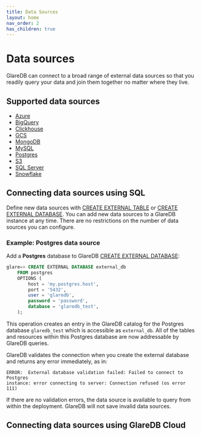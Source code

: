 ```yaml
---
title: Data Sources
layout: home
nav_order: 2
has_children: true
---
```


# Data sources

GlareDB can connect to a broad range of external data sources so that you readily query 
your data and join them together no matter where they live.

## Supported data sources
* [Azure]
* [BigQuery]
* [Clickhouse]
* [GCS]
* [MongoDB] 
* [MySQL] 
* [Postgres] 
* [S3] 
* [SQL Server]
* [Snowflake]


## Connecting data sources using SQL

Define new data sources with [CREATE EXTERNAL TABLE] or [CREATE
EXTERNAL DATABASE]. You can add new data sources to a GlareDB instance
at any time. There are no restrictions on the number of data sources you can configure.


### Example: Postgres data source

Add a **Postgres** database to GlareDB [CREATE EXTERNAL DATABASE]:

```sql
glare=> CREATE EXTERNAL DATABASE external_db
    FROM postgres
    OPTIONS (
        host = 'my.postgres.host',
        port = '5432',
        user = 'glaredb',
        password = 'password',
        database = 'glaredb_test',
    );
```

This operation creates an entry in the GlareDB catalog for the
Postgres database `glaredb_test` which is accessible as
`external_db`. All of the tables and resources within this Postgres
database are now addressable by GlareDB queries.

GlareDB validates the connection when you create the external
database and returns any error immediately, as in:

```text
ERROR:  External database validation failed: Failed to connect to Postgres
instance: error connecting to server: Connection refused (os error 111)
```

If there are no validation errors, the data source is available to
query from within the deployment. GlareDB will not save invalid data
sources.

## Connecting data sources using GlareDB Cloud


[CREATE EXTERNAL DATABASE]: /glaredb/sql-commands/create-external-database
[CREATE EXTERNAL TABLE]: /glaredb/sql-commands/create-external-table
[See all supported data sources]: /docs/data-sources/supported/
[Learn more about managing data sources in GlareDB Cloud]: /cloud/data-sources/index/
[Azure]: ./azure
[BigQuery]: ./bigquery
[Clickhouse]: ./clickhouse
[GCS]: ./gcs
[MongoDB]: ./mongodb 
[MySQL]: ./mysql 
[Postgres]: ./postgres 
[S3]: ./s3
[SQL Server]: ./sql-server
[Snowflake]: ./snowflake 